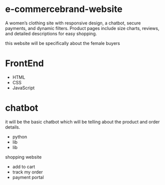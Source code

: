 # e-commercebrand-website
A women’s clothing site with responsive design, a chatbot, secure payments, and dynamic filters. Product pages include size charts, reviews, and detailed descriptions for easy shopping.
<p> this website will be specifically about the female buyers </p>
<h1> FrontEnd </h1>
<ul>
  <li>HTML</li>
  <li>CSS</li>
  <li>JavaScript</li>
</ul>

<h1> chatbot </h1>
<p> it will be the basic chatbot which will be telling about the product and order details.</p>
<ul>
  <li>python </li>
  <li>lib</li>
  <li>lib </li>
</ul>
<p> shopping website </p>
 <ul>
 <li>add to cart </li>
 <li>track my order </li>
<li>payment portal </li>
 </ul>
